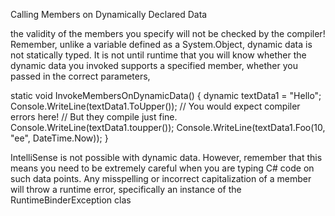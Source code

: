 Calling Members on Dynamically Declared Data

the validity of the members you specify will not be checked
by the compiler! Remember, unlike a variable defined as a System.Object, dynamic data is not statically
typed. It is not until runtime that you will know whether the dynamic data you invoked supports a specified
member, whether you passed in the correct parameters,


static void InvokeMembersOnDynamicData()
{
dynamic textData1 = "Hello";
Console.WriteLine(textData1.ToUpper());
// You would expect compiler errors here!
// But they compile just fine.
Console.WriteLine(textData1.toupper());
Console.WriteLine(textData1.Foo(10, "ee", DateTime.Now));
}

IntelliSense is not possible with dynamic data. However, remember that
this means you need to be extremely careful when you are typing C# code on such data points. Any
misspelling or incorrect capitalization of a member will throw a runtime error, specifically an instance of the
RuntimeBinderException clas

